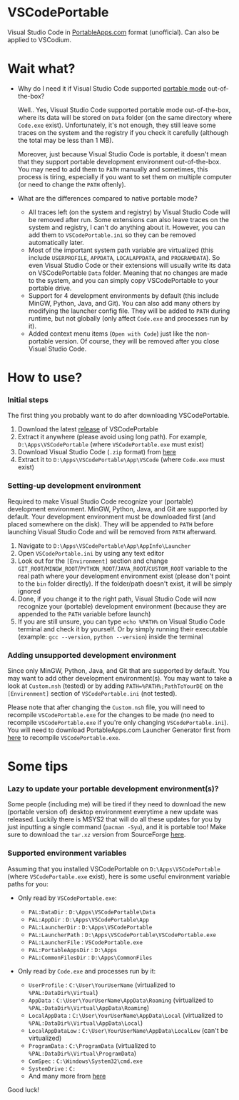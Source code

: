# VSCodePortable
Visual Studio Code in [PortableApps.com](https://portableapps.com/) format (unofficial). Can also be applied to VSCodium.

# Wait what?
* Why do I need it if Visual Studio Code supported [portable mode](https://code.visualstudio.com/docs/editor/portable) out-of-the-box?

  Well.. Yes, Visual Studio Code supported portable mode out-of-the-box, where its data will be stored on `Data` folder (on the same directory where `Code.exe` exist). Unfortunately, it's not enough, they still leave some traces on the system and the registry if you check it carefully (although the total may be less than 1 MB).
  
  Moreover, just because Visual Studio Code is portable, it doesn't mean that they support portable development environment out-of-the-box. You may need to add them to `PATH` manually and sometimes, this process is tiring, especially if you want to set them on multiple computer (or need to change the `PATH` oftenly).

* What are the differences compared to native portable mode?
  * All traces left (on the system and registry) by Visual Studio Code will be removed after run. Some extensions can also leave traces on the system and registry, I can't do anything about it. However, you can add them to `VSCodePortable.ini` so they can be removed automatically later.
  * Most of the important system path variable are virtualized (this include `USERPROFILE`, `APPDATA`, `LOCALAPPDATA`, and `PROGRAMDATA`). So even Visual Studio Code or their extensions will usually write its data on VSCodePortable `Data` folder. Meaning that no changes are made to the system, and you can simply copy VSCodePortable to your portable drive.
  * Support for 4 development environments by default (this include MinGW, Python, Java, and Git). You can also add many others by modifying the launcher config file. They will be added to `PATH` during runtime, but not globally (only affect `Code.exe` and processes run by it).
  * Added context menu items (`Open with Code`) just like the non-portable version. Of course, they will be removed after you close Visual Studio Code.
  
# How to use?

### Initial steps
The first thing you probably want to do after downloading VSCodePortable.

1. Download the latest [release](https://github.com/AndhikaWB/VSCodePortable/releases) of VSCodePortable
2. Extract it anywhere (please avoid using long path). For example, `D:\Apps\VSCodePortable` (where `VSCodePortable.exe` must exist)
2. Download Visual Studio Code (`.zip` format) from [here](https://code.visualstudio.com/#alt-downloads)
3. Extract it to `D:\Apps\VSCodePortable\App\VSCode` (where `Code.exe` must exist)

### Setting-up development environment
Required to make Visual Studio Code recognize your (portable) development environment. MinGW, Python, Java, and Git are supported by default. Your development environment must be downloaded first (and placed somewhere on the disk). They will be appended to `PATH` before launching Visual Studio Code and will be removed from `PATH` afterward.

1. Navigate to `D:\Apps\VSCodePortable\App\AppInfo\Launcher`
2. Open `VSCodePortable.ini` by using any text editor
3. Look out for the `[Environment]` section and change `GIT_ROOT`/`MINGW_ROOT`/`PYTHON_ROOT`/`JAVA_ROOT`/`CUSTOM_ROOT` variable to the real path where your development environment exist (please don't point to the `bin` folder directly). If the folder/path doesn't exist, it will be simply ignored
4. Done, if you change it to the right path, Visual Studio Code will now recognize your (portable) development environment (because they are appended to the `PATH` variable before launch)
5. If you are still unsure, you can type `echo %PATH%` on Visual Studio Code terminal and check it by yourself. Or by simply running their executable (example: `gcc --version`, `python --version`) inside the terminal

### Adding unsupported development environment
Since only MinGW, Python, Java, and Git that are supported by default. You may want to add other development environment(s). You may want to take a look at `Custom.nsh` (tested) or by adding `PATH=%PATH%;PathToYourDE` on the `[Environment]` section of `VSCodePortable.ini` (not tested).

Please note that after changing the `Custom.nsh` file, you will need to recompile `VSCodePortable.exe` for the changes to be made (no need to recompile `VSCodePortable.exe` if you're only changing `VSCodePortable.ini`). You will need to download PortableApps.com Launcher Generator first from [here](https://portableapps.com/apps/development/portableapps.com_launcher) to recompile `VSCodePortable.exe`.

# Some tips

### Lazy to update your portable development environment(s)?
Some people (including me) will be tired if they need to download the new (portable version of) desktop environment everytime a new update was released. Luckily there is MSYS2 that will do all these updates for you by just inputting a single command (`pacman -Syu`), and it is portable too! Make sure to download the `tar.xz` version from SourceForge [here](https://sourceforge.net/projects/msys2/files/Base/x86_64/).

### Supported environment variables
Assuming that you installed VSCodePortable on `D:\Apps\VSCodePortable` (where `VSCodePortable.exe` exist), here is some useful environment variable paths for you:

* Only read by `VSCodePortable.exe`:
  * `PAL:DataDir` : `D:\Apps\VSCodePortable\Data`
  * `PAL:AppDir` : `D:\Apps\VSCodePortable\App`
  * `PAL:LauncherDir` : `D:\Apps\VSCodePortable`
  * `PAL:LauncherPath` : `D:\Apps\VSCodePortable\VSCodePortable.exe`
  * `PAL:LauncherFile` : `VSCodePortable.exe`
  * `PAL:PortableAppsDir` : `D:\Apps`
  * `PAL:CommonFilesDir` : `D:\Apps\CommonFiles`

* Only read by `Code.exe` and processes run by it:
  * `UserProfile` : `C:\User\YourUserName` (virtualized to `%PAL:DataDir%\Virtual`)
  * `AppData` : `C:\User\YourUserName\AppData\Roaming` (virtualized to `%PAL:DataDir%\Virtual\AppData\Roaming`)
  * `LocalAppData` : `C:\User\YourUserName\AppData\Local` (virtualized to `%PAL:DataDir%\Virtual\AppData\Local`)
  * `LocalAppDataLow` : `C:\User\YourUserName\AppData\LocalLow` (can't be virtualized)
  * `ProgramData` : `C:\ProgramData` (virtualized to `%PAL:DataDir%\Virtual\ProgramData`)
  * `ComSpec` : `C:\Windows\System32\cmd.exe`
  * `SystemDrive` : `C:`
  * And many more from [here](https://ss64.com/nt/syntax-variables.html)
  
Good luck!
